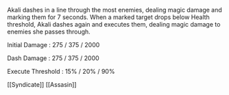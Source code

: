 Akali dashes in a line through the most enemies, dealing magic damage and marking them for 7 seconds. When a marked target drops below Health threshold, Akali dashes again and executes them, dealing magic damage to enemies she passes through.

Initial Damage : 275 / 375 / 2000

Dash Damage : 275 / 375 / 2000

Execute Threshold : 15% / 20% / 90%


[[Syndicate]]
[[Assasin]]
